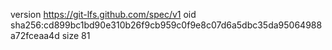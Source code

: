 version https://git-lfs.github.com/spec/v1
oid sha256:cd899bc1bd90e310b26f9cb959c0f9e8c07d6a5dbc35da95064988a72fceaa4d
size 81
